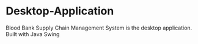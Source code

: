 # Desktop-Application
Blood Bank Supply Chain Management System is the desktop application. Built with Java Swing
